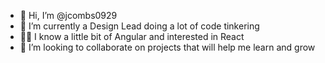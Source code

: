 - 👋 Hi, I’m @jcombs0929
- 🌱 I’m currently a Design Lead doing a lot of code tinkering
- 👨‍💻 I know a little bit of Angular and interested in React
- 💞️ I’m looking to collaborate on projects that will help me learn and grow

<!---
jcombs0929/jcombs0929 is a ✨ special ✨ repository because its `README.md` (this file) appears on your GitHub profile.
You can click the Preview link to take a look at your changes.
--->
